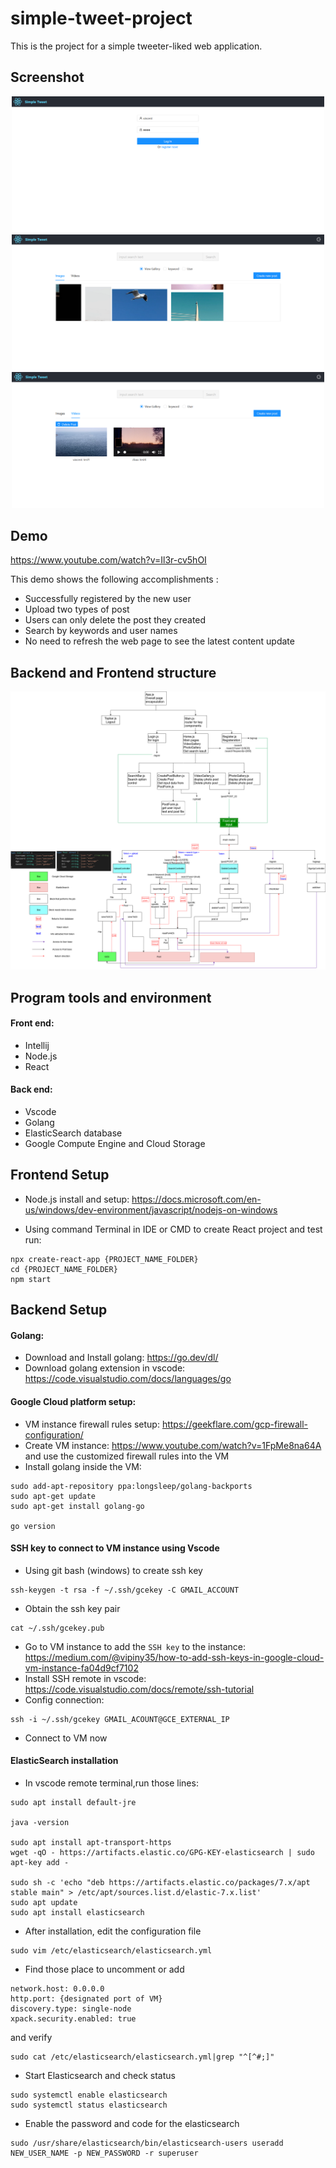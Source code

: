 # simple-tweet-project
This is the project for a simple tweeter-liked web application.

## Screenshot
<p align="center">
<img src="https://github.com/blaticslm/simple-tweet-project/blob/main/repo%20picture/QQ%E6%88%AA%E5%9B%BE20220607083659.png"  width="500">
<img src="https://github.com/blaticslm/simple-tweet-project/blob/main/repo%20picture/QQ%E6%88%AA%E5%9B%BE20220607083557.png"  width="500">
<img src="https://github.com/blaticslm/simple-tweet-project/blob/main/repo%20picture/QQ%E6%88%AA%E5%9B%BE20220607083541.png"  width="500">
</p>

## Demo
https://www.youtube.com/watch?v=Il3r-cv5hOI

This demo shows the following accomplishments : 
- Successfully registered by the new user
- Upload two types of post
- Users can only delete the post they created
- Search by keywords and user names 
- No need to refresh the web page to see the latest content update

## Backend and Frontend structure
<p align="center">
<img src="https://github.com/blaticslm/simple-tweet-project/blob/main/repo%20picture/Backend_Frontend_diagram.png">
</p>

## Program tools and environment 
#### Front end:
- Intellij
- Node.js
- React

#### Back end:
- Vscode
- Golang
- ElasticSearch database
- Google Compute Engine and Cloud Storage

## Frontend Setup
- Node.js install and setup: 
https://docs.microsoft.com/en-us/windows/dev-environment/javascript/nodejs-on-windows

- Using command Terminal in IDE or CMD to create React project and test run: 
```
npx create-react-app {PROJECT_NAME_FOLDER}
cd {PROJECT_NAME_FOLDER}
npm start
```
## Backend Setup
#### Golang:
- Download and Install golang: https://go.dev/dl/
- Download golang extension in vscode: https://code.visualstudio.com/docs/languages/go

#### Google Cloud platform setup:
- VM instance firewall rules setup: https://geekflare.com/gcp-firewall-configuration/
- Create VM instance: https://www.youtube.com/watch?v=1FpMe8na64A and use the customized firewall rules into the VM
- Install golang inside the VM:
```
sudo add-apt-repository ppa:longsleep/golang-backports
sudo apt-get update
sudo apt-get install golang-go

go version
```
#### SSH key to connect to VM instance using Vscode
- Using git bash (windows) to create ssh key
```
ssh-keygen -t rsa -f ~/.ssh/gcekey -C GMAIL_ACCOUNT
```
- Obtain the ssh key pair
```
cat ~/.ssh/gcekey.pub
```
- Go to VM instance to add the `SSH key` to the instance: https://medium.com/@vipiny35/how-to-add-ssh-keys-in-google-cloud-vm-instance-fa04d9cf7102
- Install SSH remote in vscode: https://code.visualstudio.com/docs/remote/ssh-tutorial
- Config connection:
```
ssh -i ~/.ssh/gcekey GMAIL_ACOUNT@GCE_EXTERNAL_IP
```
- Connect to VM now

#### ElasticSearch installation
- In vscode remote terminal,run those lines: 
```
sudo apt install default-jre

java -version

sudo apt install apt-transport-https
wget -qO - https://artifacts.elastic.co/GPG-KEY-elasticsearch | sudo apt-key add -

sudo sh -c 'echo "deb https://artifacts.elastic.co/packages/7.x/apt stable main" > /etc/apt/sources.list.d/elastic-7.x.list'
sudo apt update
sudo apt install elasticsearch
```
- After installation, edit the configuration file
```
sudo vim /etc/elasticsearch/elasticsearch.yml
```
- Find those place to uncomment or add
```
network.host: 0.0.0.0
http.port: {designated port of VM}
discovery.type: single-node
xpack.security.enabled: true
```
and verify
```
sudo cat /etc/elasticsearch/elasticsearch.yml|grep "^[^#;]"
```
- Start Elasticsearch and check status
```
sudo systemctl enable elasticsearch
sudo systemctl status elasticsearch
```
- Enable the password and code for the elasticsearch
```
sudo /usr/share/elasticsearch/bin/elasticsearch-users useradd NEW_USER_NAME -p NEW_PASSWORD -r superuser
```

